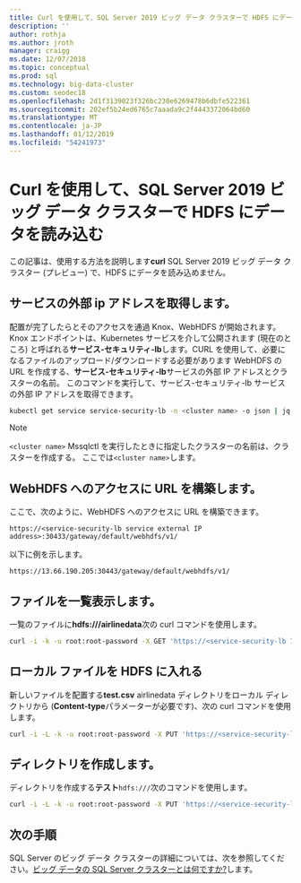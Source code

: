 ```yaml
---
title: Curl を使用して、SQL Server 2019 ビッグ データ クラスターで HDFS にデータを読み込む |Microsoft Docs
description: ''
author: rothja
ms.author: jroth
manager: craigg
ms.date: 12/07/2018
ms.topic: conceptual
ms.prod: sql
ms.technology: big-data-cluster
ms.custom: seodec18
ms.openlocfilehash: 2d1f3139023f326bc230e6269478b6dbfe522361
ms.sourcegitcommit: 202ef5b24ed6765c7aaada9c2f4443372064bd60
ms.translationtype: MT
ms.contentlocale: ja-JP
ms.lasthandoff: 01/12/2019
ms.locfileid: "54241973"
---
```

# <a name="use-curl-to-load-data-into-hdfs-on-sql-server-2019-big-data-clusters"></a>Curl を使用して、SQL Server 2019 ビッグ データ クラスターで HDFS にデータを読み込む

この記事は、使用する方法を説明します**curl** SQL Server 2019 ビッグ データ クラスター (プレビュー) で、HDFS にデータを読み込めません。

## <a name="obtain-the-service-external-ip"></a>サービスの外部 ip アドレスを取得します。

配置が完了したらとそのアクセスを通過 Knox、WebHDFS が開始されます。 Knox エンドポイントは、Kubernetes サービスを介して公開されます (現在のところ) と呼ばれる**サービス-セキュリティ-lb**します。CURL を使用して、必要になるファイルのアップロード/ダウンロードする必要があります WebHDFS の URL を作成する、**サービス-セキュリティ-lb**サービスの外部 IP アドレスとクラスターの名前。 このコマンドを実行して、サービス-セキュリティ-lb サービスの外部 IP アドレスを取得できます。

```bash
kubectl get service service-security-lb -n <cluster name> -o json | jq -r .status.loadBalancer.ingress[0].ip
```

> [!NOTE]
> `<cluster name>` Mssqlctl を実行したときに指定したクラスターの名前は、クラスターを作成する。 ここでは`<cluster name>`します。

## <a name="construct-the-url-to-access-webhdfs"></a>WebHDFS へのアクセスに URL を構築します。

ここで、次のように、WebHDFS へのアクセスに URL を構築できます。

`https://<service-security-lb service external IP address>:30433/gateway/default/webhdfs/v1/`

以下に例を示します。

`https://13.66.190.205:30443/gateway/default/webhdfs/v1/`

## <a name="list-a-file"></a>ファイルを一覧表示します。

一覧のファイルに**hdfs:///airlinedata**次の curl コマンドを使用します。

```bash
curl -i -k -u root:root-password -X GET 'https://<service-security-lb IP external address>:30443/gateway/default/webhdfs/v1/airlinedata/?op=liststatus'
```

## <a name="put-a-local-file-into-hdfs"></a>ローカル ファイルを HDFS に入れる

新しいファイルを配置する**test.csv** airlinedata ディレクトリをローカル ディレクトリから (**Content-type**パラメーターが必要です)、次の curl コマンドを使用します。

```bash
curl -i -L -k -u root:root-password -X PUT 'https://<service-security-lb IP external address>:30443/gateway/default/webhdfs/v1/airlinedata/test.csv?op=create' -H 'Content-Type: application/octet-stream' -T 'test.csv'
```

## <a name="create-a-directory"></a>ディレクトリを作成します。

ディレクトリを作成する**テスト**`hdfs:///`次のコマンドを使用します。

```bash
curl -i -L -k -u root:root-password -X PUT 'https://<service-security-lb IP external address>:30443/gateway/default/webhdfs/v1/test?op=MKDIRS'
```

## <a name="next-steps"></a>次の手順

SQL Server のビッグ データ クラスターの詳細については、次を参照してください。[ビッグ データの SQL Server クラスターとは何ですか?](big-data-cluster-overview.md)します。